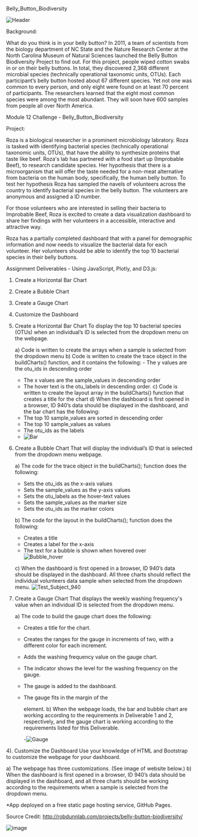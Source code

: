 Belly_Button_Biodiversity

![Header](https://user-images.githubusercontent.com/107228424/194192160-1890582e-01ac-46a3-8bce-30cc86dd6a5c.png)

Background:

What do you think is in your belly button? In 2011, a team of scientists from the biology department of NC State and the Nature Research Center at the North Carolina Museum of Natural Sciences launched the Belly Button Biodiversity Project to find out. For this project, people wiped cotton swabs in or on their belly buttons. 
In total, they discovered 2,368 different microbial species (technically operational taxonomic units, OTUs). Each participant’s belly button hosted about 67 different species. Yet not one was common to every person, and only eight were found on at least 70 percent of participants. The researchers learned that the eight most common species were among the most abundant. They will soon have 600 samples from people all over North America. 


Module 12 Challenge - Belly_Button_Biodiversity

Project:

Roza is a biological researcher in a prominent microbiology labratory.  Roza is tasked with identifying bacterial species (technically operational taxonomic units, OTUs), that have the ability to synthesize proteins that taste like beef.  Roza's lab has partnered with a food start up (Improbable Beef), to research candidate species.  Her hypothesis that there is a microorganism that will offer the taste needed for a non-meat alternative from bacteria on the human body, specifically, the human belly button.  To test her hypothesis Roza has sampled the navels of volunteers across the country to identify bacterial species in the belly button.  The volunteers are anonymous and assigned a ID number.  
 
For those volunteers who are interested in selling their bacteria to Improbable Beef, Roza is excited to create a data visualization dashboard to share her findings with her volunteers in a accessible, interactive and attractive way.  


Roza has a partially completed dashboard that with a panel for demographic information and now needs to visualize the bacterial data for each volunteer. Her volunteers should be able to identify the top 10 bacterial species in their belly buttons. 


Assignment Deliverables - Using JavaScript, Plotly, and D3.js:
  1. Create a Horizontal Bar Chart
  2. Create a Bubble Chart
  3. Create a Gauge Chart
  4. Customize the Dashboard

1. Create a Horizontal Bar Chart
   To display the top 10 bacterial species (OTUs) when an individual’s ID is selected from the dropdown menu on the webpage. 

   a) Code is written to create the arrays when a sample is selected from the dropdown menu
   b) Code is written to create the trace object in the buildCharts() function, and it contains the following:
    	- The y values are the otu_ids in descending order
	- The x values are the sample_values in descending order
	- The hover text is the otu_labels in descending order.
   c) Code is written to create the layout array in the buildCharts() function that creates a title for the chart
   d) When the dashboard is first opened in a browser, ID 940’s data should be displayed in the dashboard, and the bar chart has the   following:
	- The top 10 sample_values are sorted in descending order
	- The top 10 sample_values as values
	- The otu_ids as the labels
	- ![Bar](https://user-images.githubusercontent.com/107228424/194191735-3283f252-5aa1-446b-8c0c-131489db3e79.jpg)


2. Create a Bubble Chart
   That will display the individual’s ID that is selected from the dropdown menu webpage.
 
   a) The code for the trace object in the buildCharts(); function does the following:
	- Sets the otu_ids as the x-axis values
	- Sets the sample_values as the y-axis values
	- Sets the otu_labels as the hover-text values
	- Sets the sample_values as the marker size
	- Sets the otu_ids as the marker colors

   b) The code for the layout in the buildCharts(); function does the following:
	- Creates a title
	- Creates a label for the x-axis
	- The text for a bubble is shown when hovered over  
![Bubble_hover](https://user-images.githubusercontent.com/107228424/194191777-73e68623-47a3-414f-b6c6-30a95eaeb00a.jpg)



   c) When the dashboard is first opened in a browser, ID 940’s data should be displayed in the dashboard. All three charts should reflect the individual volunteers  data sample when selected from the dropdown menu.
   	![Test_Subject_940](https://user-images.githubusercontent.com/107228424/194189524-297f8e08-40a1-4198-bdc4-c64168971b7d.jpg)

3. Create a Gauge Chart
   That displays the weekly washing frequency's value when an individual ID is selected from the dropdown menu.

   a) The code to build the gauge chart does the following:
	- Creates a title for the chart.
	- Creates the ranges for the gauge in increments of two, with a different color for each increment.
	- Adds the washing frequency value on the gauge chart.
	- The indicator shows the level for the washing frequency on the gauge.
	- The gauge is added to the dashboard.
	- The gauge fits in the margin of the <div> element.
   b) When the webpage loads, the bar and bubble chart are working according to the requirements in Deliverable 1 and 2, respectively, and the gauge chart is working according to the requirements listed for this Deliverable.
	
        -![Gauge](https://user-images.githubusercontent.com/107228424/194191881-aabff72d-c108-4123-8577-a2353077f147.jpg)


4). Customize the Dashboard
    Use your knowledge of HTML and Bootstrap to customize the webpage for your dashboard.

   a) The webpage has three customizations.  (See image of website below.)
   b) When the dashboard is first opened in a browser, ID 940’s data should be displayed in the dashboard, and all three charts should be working according to the requirements when a sample is selected from the dropdown menu.

*App deployed on a free static page hosting service, GitHub Pages.

Source Credit:
http://robdunnlab.com/projects/belly-button-biodiversity/

![image](https://user-images.githubusercontent.com/107228424/194189121-6ae0f736-54e6-4547-9c6a-199df17abab6.png)


